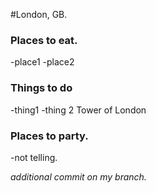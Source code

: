 #London, GB.

### Places to eat.
-place1
-place2
### Things to do
-thing1 
-thing 2
Tower of London

### Places to party.
-not telling.

*additional commit on my branch.*

